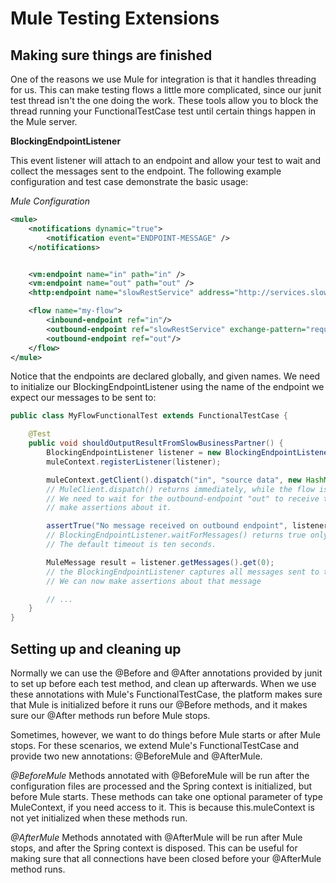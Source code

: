 # Mule Testing Extensions

## Making sure things are finished

One of the reasons we use Mule for integration is that it handles threading for us.  This can make testing flows a
little more complicated, since our junit test thread isn't the one doing the work.  These tools allow you to block the
thread running your FunctionalTestCase test until certain things happen in the Mule server.

**BlockingEndpointListener**

This event listener will attach to an endpoint and allow your test to wait and collect the messages sent to the endpoint.
The following example configuration and test case demonstrate the basic usage:

_Mule Configuration_


```xml
<mule>
    <notifications dynamic="true">
        <notification event="ENDPOINT-MESSAGE" />
    </notifications>


    <vm:endpoint name="in" path="in" />
    <vm:endpoint name="out" path="out" />
    <http:endpoint name="slowRestService" address="http://services.slowbusinesspartner.com/important-resource" />

    <flow name="my-flow">
        <inbound-endpoint ref="in"/>
        <outbound-endpoint ref="slowRestService" exchange-pattern="request-response" />
        <outbound-endpoint ref="out"/>
    </flow>
</mule>
```

Notice that the endpoints are declared globally, and given names.  We need to initialize our BlockingEndpointListener
using the name of the endpoint we expect our messages to be sent to:

```java
public class MyFlowFunctionalTest extends FunctionalTestCase {

    @Test
    public void shouldOutputResultFromSlowBusinessPartner() {
        BlockingEndpointListener listener = new BlockingEndpointListener("out");
        muleContext.registerListener(listener);

        muleContext.getClient().dispatch("in", "source data", new HashMap<String, Object>());
        // MuleClient.dispatch() returns immediately, while the flow is still processing the message.
        // We need to wait for the outbound-endpoint "out" to receive the message before we can
        // make assertions about it.

        assertTrue("No message received on outbound endpoint", listener.waitForMessages());
        // BlockingEndpointListener.waitForMessages() returns true only if a message is received before the timeout.
        // The default timeout is ten seconds.

        MuleMessage result = listener.getMessages().get(0);
        // the BlockingEndpointListener captures all messages sent to that endpoint.
        // We can now make assertions about that message

        // ...
    }
}
```

## Setting up and cleaning up

Normally we can use the @Before and @After annotations provided by junit to set up before each test method, and clean
up afterwards.  When we use these annotations with Mule's FunctionalTestCase, the platform makes sure that Mule is
initialized before it runs our @Before methods, and it makes sure our @After methods run before Mule stops.

Sometimes, however, we want to do things before Mule starts or after Mule stops.  For these scenarios, we extend Mule's
FunctionalTestCase and provide two new annotations: @BeforeMule and @AfterMule.

_@BeforeMule_
Methods annotated with @BeforeMule will be run after the configuration files are processed and the Spring context is
initialized, but before Mule starts.  These methods can take one optional parameter of type MuleContext, if you need
access to it.  This is because this.muleContext is not yet initialized when these methods run.

_@AfterMule_
Methods annotated with @AfterMule will be run after Mule stops, and after the Spring context is disposed.  This can be
useful for making sure that all connections have been closed before your @AfterMule method runs.